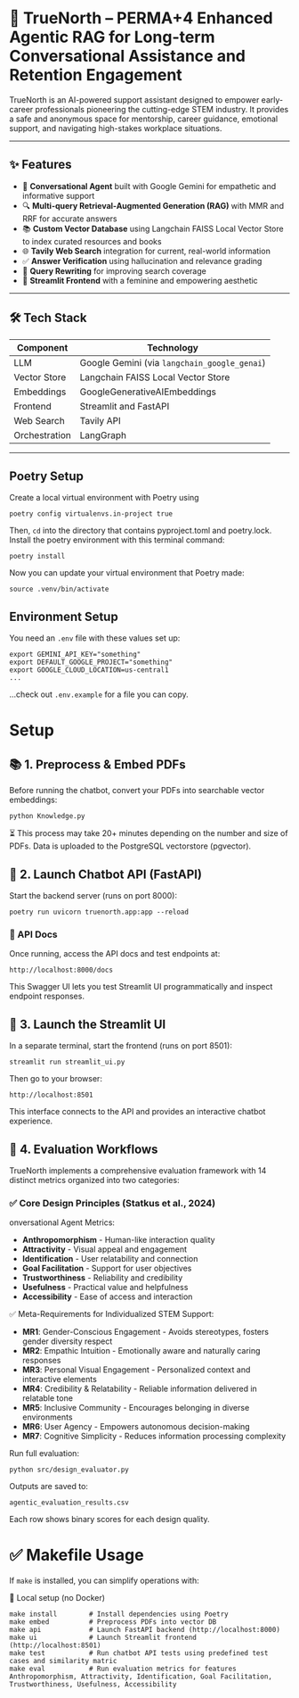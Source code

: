 # 💜 TrueNorth – PERMA+4 Enhanced Agentic RAG for Long-term Conversational Assistance and Retention Engagement

TrueNorth is an AI-powered support assistant designed to empower early-career professionals pioneering the cutting-edge STEM industry. It provides a safe and anonymous space for mentorship, career guidance, emotional support, and navigating high-stakes workplace situations.

---
## ✨ Features

- 🤖 **Conversational Agent** built with Google Gemini for empathetic and informative support  
- 🔍 **Multi-query Retrieval-Augmented Generation (RAG)** with MMR and RRF for accurate answers  
- 📚 **Custom Vector Database** using Langchain FAISS Local Vector Store to index curated resources and books  
- 🌐 **Tavily Web Search** integration for current, real-world information  
- ✅ **Answer Verification** using hallucination and relevance grading  
- 🧠 **Query Rewriting** for improving search coverage  
- 🎨 **Streamlit Frontend** with a feminine and empowering aesthetic  

---

## 🛠️ Tech Stack

| Component    | Technology                              |
|--------------|------------------------------------------|
| LLM          | Google Gemini (via `langchain_google_genai`)|
| Vector Store | Langchain FAISS Local Vector Store        |
| Embeddings   | GoogleGenerativeAIEmbeddings             |
| Frontend     | Streamlit and FastAPI                    |
| Web Search   | Tavily API                               |
| Orchestration| LangGraph                                |

---

## Poetry Setup

Create a local virtual environment with Poetry using
```
poetry config virtualenvs.in-project true
```
Then, `cd` into the directory that contains pyproject.toml and poetry.lock. Install the poetry environment with this terminal command:
```
poetry install
```
Now you can update your virtual environment that Poetry made:
```
source .venv/bin/activate
```

## Environment Setup
You need an `.env` file with these values set up:
```
export GEMINI_API_KEY="something"
export DEFAULT_GOOGLE_PROJECT="something"
export GOOGLE_CLOUD_LOCATION=us-central1
...
```

...check out `.env.example` for a file you can copy.

# Setup
## 📚 1. Preprocess & Embed  PDFs

Before running the chatbot, convert your PDFs into searchable vector embeddings:

```python Knowledge.py```

⏳ This process may take 20+ minutes depending on the number and size of PDFs. Data is uploaded to the PostgreSQL vectorstore (pgvector).


## 📡 2. Launch Chatbot API (FastAPI)

Start the backend server (runs on port 8000):

`poetry run uvicorn truenorth.app:app --reload`

### 🔗 API Docs

Once running, access the API docs and test endpoints at:

```http://localhost:8000/docs```

This Swagger UI lets you test Streamlit UI programmatically and inspect endpoint responses.

## 🌸 3. Launch the Streamlit UI

In a separate terminal, start the frontend (runs on port 8501):

```streamlit run streamlit_ui.py```

Then go to your browser:

`http://localhost:8501`

This interface connects to the API and provides an interactive chatbot experience.

## 📐 4. Evaluation Workflows
TrueNorth implements a comprehensive evaluation framework with 14 distinct metrics organized into two categories:

### ✅ Core Design Principles (Statkus et al., 2024)

onversational Agent Metrics:

- **Anthropomorphism** - Human-like interaction quality
- **Attractivity** - Visual appeal and engagement
- **Identification** - User relatability and connection
- **Goal Facilitation** - Support for user objectives
- **Trustworthiness** - Reliability and credibility
- **Usefulness** - Practical value and helpfulness
- **Accessibility** - Ease of access and interaction

✅ Meta-Requirements for Individualized STEM Support:

- **MR1**: Gender-Conscious Engagement - Avoids stereotypes, fosters gender diversity respect
- **MR2**: Empathic Intuition - Emotionally aware and naturally caring responses
- **MR3**: Personal Visual Engagement - Personalized context and interactive elements
- **MR4**: Credibility & Relatability - Reliable information delivered in relatable tone
- **MR5**: Inclusive Community - Encourages belonging in diverse environments
- **MR6**: User Agency - Empowers autonomous decision-making
- **MR7**: Cognitive Simplicity - Reduces information processing complexity

Run full evaluation:

`python src/design_evaluator.py`

Outputs are saved to:

`agentic_evaluation_results.csv`

Each row shows binary scores for each design quality.

# ✅ Makefile Usage

If `make` is installed, you can simplify operations with:

🔧 Local setup (no Docker)

```
make install        # Install dependencies using Poetry
make embed          # Preprocess PDFs into vector DB
make api            # Launch FastAPI backend (http://localhost:8000)
make ui             # Launch Streamlit frontend (http://localhost:8501)
make test           # Run chatbot API tests using predefined test cases and similarity matric
make eval           # Run evaluation metrics for features Anthropomorphism, Attractivity, Identification, Goal Facilitation, Trustworthiness, Usefulness, Accessibility
```
